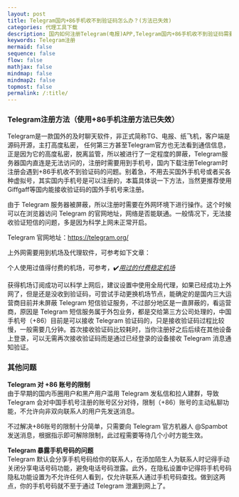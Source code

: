 ```yaml
---
layout: post
title: Telegram国内+86手机收不到验证码怎么办？(方法已失效)
categories: 代理工具下载
description: 国内如何注册Telegram(电报)APP,Telegram国内+86手机收不到验证码需要如何设置才能收到验证码
keywords: Telegram注册
mermaid: false
sequence: false
flow: false
mathjax: false
mindmap: false
mindmap2: false
topmost: false
permalink: /:title/
---
```

### Telegram注册方法（使用+86手机注册方法已失效）

Telegram是一款国外的及时聊天软件，非正式简称TG、电报、纸飞机，客户端是源码开源，主打高度私密， 任何第三方甚至Telegram官方也无法看到通信信息，正是因为它的高度私密，脱离监管，所以被进行了一定程度的屏蔽，Telegram服务器国内直连是无法访问的，注册时需要用到手机号，国内下载注册Telegram时注册会遇到+86手机收不到验证码的问题。别着急，不用去买国外手机号或者买各种虚拟号，其实国内手机号是可以注册的，本篇具体说一下方法，当然更推荐使用Giffgaff等国内能接收验证码的国外手机号来注册。

由于 Telegram 服务器被屏蔽，所以注册时需要在外网环境下进行操作。这个时候可以在浏览器访问 Telegram 的官网地址，网络是否能联通。一般情况下，无法接收验证短信的问题，多是因为科学上网未正常开启。

Telegram 官网地址：https://telegram.org/

上外网需要用到机场及代理软件，可参考如下文章：

个人使用过值得付费的机场，可参考，✔️[*用过的付费稳定机场*](https://www.openwayz.com/jichang/)  

获得机场订阅成功可以科学上网后，建议设置中使用全局代理，如果已经成功上外网了，但是还是没收到验证码，可尝试手动更换机场节点，能确定的是国内三大运营商目前并未屏蔽 Telegram 短信验证服务，不过部分地区是一直屏蔽的，看运营商，原因是 Telegram 短信服务属于外包业务，都是交给第三方公司处理的，中国手机号（+86）目前是可以接收 Telegram 验证码的，只是接收验证码过程比较慢，一般需要几分钟。首次接收验证码比较耗时，当你注册好之后后续在其他设备上登录，可以无需再次接收验证码而是通过已经登录的设备接收 Telegram 消息通知验证。

### 其他问题

**Telegram 对 +86 账号的限制**  
由于早期的国内币圈用户和黑产用户滥用 Telegram 发私信和拉人建群，导致 Telegram 会对中国手机号注册的账号区分对待，限制（+86）账号的主动私聊功能，不允许向非双向联系人的用户先发送消息。

不过解决+86账号的限制十分简单，只需要向 Telegram 官方机器人 @Spambot 发送消息，根据指示即可解除限制，此过程需要等待几个小时方能生效。

**Telegram 暴露手机号码的问题**  
Telegram 默认会分享手机号码给你的联系人，在添加陌生人为联系人时记得手动关闭分享电话号码功能，避免电话号码泄露。此外，在隐私设置中记得将手机号码隐私功能设置为不允许任何人看到，仅允许联系人通过手机号码查找。做到这两点，你的手机号码就不至于通过 Telegram 泄漏到网上了。
